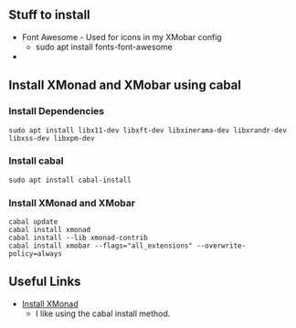 ## Stuff to install
* Font Awesome - Used for icons in my XMobar config
  * sudo apt install fonts-font-awesome
* 

## Install XMonad and XMobar using cabal
### Install Dependencies
```
sudo apt install libx11-dev libxft-dev libxinerama-dev libxrandr-dev libxss-dev libxpm-dev
```

### Install cabal
```
sudo apt install cabal-install
```

### Install XMonad and XMobar
```
cabal update
cabal install xmonad 
cabal install --lib xmonad-contrib
cabal install xmobar --flags="all_extensions" --overwrite-policy=always
```

## Useful Links
* [Install XMonad](https://xmonad.org/INSTALL.html)
  * I like using the cabal install method.

